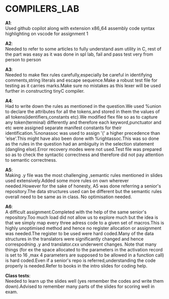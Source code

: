 # COMPILERS_LAB

**A1**:  
Used github copilot along with extension x86_64 assembly code syntax highlighting on vscode for assignment 1

**A2**:  
Needed to refer to some articles to fully understand asm utility in C, rest of the part was easy as it was done in spl lab, fail and pass test very from person to person

**A3**:  
Needed to make flex rules carefully,especially be careful in identifying comments,string literals and escape sequence.Make a robust test file for testing as it carries marks.Make sure no mistakes as this lexer will be used further in constructing tinyC compiler.

**A4**:  
Had to write down the rules as mentioned in the question.We used %union to declare the attributes for all the tokens,and stored in them the values of all tokens(identifiers,constants etc).We modified flex file so as to capture any token(terminal) differently and therefore each keyword,punctuator and etc were assigned separate manifest constants for their identification.%nonassoc was used to assign '(' a higher precedence than 'else'.This might have also been done with %rightassoc.This was so done as the rules in the question had an ambiguity in the selection statement (dangling else).Error recovery modes were not used.Test file was prepared so as to check the syntactic correctness and therefore did not pay attention to semantic correctness. 

**A5**:  
Making .y file was the most challenging ,semantic rules mentioned in slides used extensively.Added some more rules on own wherever needed.However for the sake of honesty, A5 was done referring a senior's repository.The data structures used can be different but the semantic rules overall need to be same as in class. No optimisation needed.  

**A6**:  
A difficult assignment.Completed with the help of the same senior's repository.Too much load did not allow us to explore much but the idea is that we simply map every three adress code to a given set of macros.This is highly unoptimised method and hence no register allocation or assignment was needed.The register to be used were hard coded.Many of the data structures in the translators were significantly changed and hence correspodning .y and translator.cxx underwent changes.
Note that many things (for ex the space allocated to the parameters in the activation record is set to 16 ,max 4 parameters are supposed to be allowed in a function call) is hard coded.Even if a senior's repo is referred,understanding the code properly is needed.Refer to books in the intro slides for coding help.

**Class tests**:  
Needed to learn up the slides well (yes remember the codes and write them down).Advised to remember many parts of the slides for scoring well in exam.
